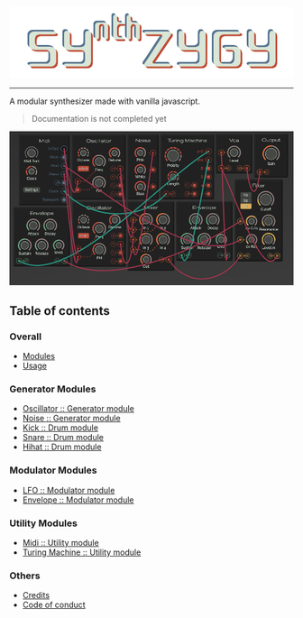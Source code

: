 ![Logo](./images/logo.png)

---

A modular synthesizer made with vanilla javascript.

> Documentation is not completed yet

![Overview](./images/overview.png)

## Table of contents
### Overall
* [Modules](./modules.md)
* [Usage](./usage.md)

### Generator Modules
* [Oscillator :: Generator module](./generators/oscillator.md)
* [Noise :: Generator module](./generators/noise.md)
* [Kick :: Drum module](./generators/kick.md)
* [Snare :: Drum module](./generators/snare.md)
* [Hihat :: Drum module](./generators/hihat.md)

### Modulator Modules
* [LFO :: Modulator module](./modulators/lfo.md)
* [Envelope :: Modulator module](./modulators/lfo.md)

### Utility Modules
* [Midi :: Utility module](./utilities/midi.md)
* [Turing Machine :: Utility module](./utilities/turing.md)

### Others
* [Credits](./credits.md)
* [Code of conduct](./code-of-conduct.md)


